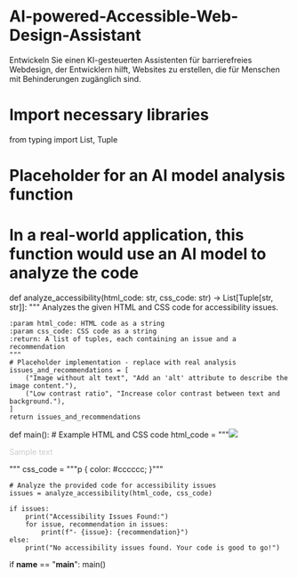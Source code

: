 # AI-powered-Accessible-Web-Design-Assistant
Entwickeln Sie einen KI-gesteuerten Assistenten für barrierefreies Webdesign, der Entwicklern hilft, Websites zu erstellen, die für Menschen mit Behinderungen zugänglich sind.
# Import necessary libraries
from typing import List, Tuple

# Placeholder for an AI model analysis function
# In a real-world application, this function would use an AI model to analyze the code
def analyze_accessibility(html_code: str, css_code: str) -> List[Tuple[str, str]]:
    """
    Analyzes the given HTML and CSS code for accessibility issues.
    
    :param html_code: HTML code as a string
    :param css_code: CSS code as a string
    :return: A list of tuples, each containing an issue and a recommendation
    """
    # Placeholder implementation - replace with real analysis
    issues_and_recommendations = [
        ("Image without alt text", "Add an 'alt' attribute to describe the image content."),
        ("Low contrast ratio", "Increase color contrast between text and background."),
    ]
    return issues_and_recommendations

def main():
    # Example HTML and CSS code
    html_code = """<html><head><title>Example</title></head><body><img src="image.jpg"><p style="color: #ccc;">Sample text</p></body></html>"""
    css_code = """p { color: #cccccc; }"""
    
    # Analyze the provided code for accessibility issues
    issues = analyze_accessibility(html_code, css_code)
    
    if issues:
        print("Accessibility Issues Found:")
        for issue, recommendation in issues:
            print(f"- {issue}: {recommendation}")
    else:
        print("No accessibility issues found. Your code is good to go!")

if __name__ == "__main__":
    main()
